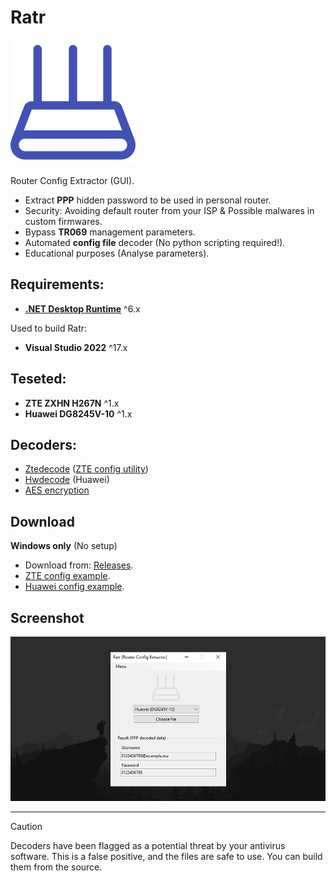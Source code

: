 # Ratr

[![Ratr](./.static/icon.svg)](#)

Router Config Extractor (GUI).  

* Extract **PPP** hidden password to be used in personal router.
* Security: Avoiding default router from your ISP & Possible malwares in custom firmwares.
* Bypass **TR069** management parameters.
* Automated **config file** decoder (No python scripting required!).
* Educational purposes (Analyse parameters).

## Requirements:

* [**.NET Desktop Runtime**](https://dotnet.microsoft.com/en-us/download/dotnet/thank-you/runtime-desktop-6.0.23-windows-x64-installer) ^6.x

Used to build Ratr:

* **Visual Studio 2022** ^17.x

## Teseted:

* **ZTE ZXHN H267N** ^1.x
* **Huawei DG8245V-10** ^1.x

## Decoders:

* [Ztedecode](https://github.com/Jakiboy/Ztedecode) ([ZTE config utility](https://github.com/mkst/zte-config-utility))
* [Hwdecode](https://github.com/Jakiboy/Hwdecode) (Huawei)
* [AES encryption](https://pypi.org/project/pycryptodomex/)

## Download

**Windows only** (No setup)

* Download from: [Releases](https://github.com/Jakiboy/Ratr/releases).
* [ZTE config example](https://github.com/Jakiboy/Ratr/raw/refs/heads/main/.static/zte.example.bin).
* [Huawei config example](https://github.com/Jakiboy/Ratr/raw/refs/heads/main/.static/huawei.example.xml).

## Screenshot

[![screenshot](./.static/screenshot.jpg)](#)

---

> [!CAUTION]
> Decoders have been flagged as a potential threat by your antivirus software. This is a false positive, and the files are safe to use. You can build them from the source.
